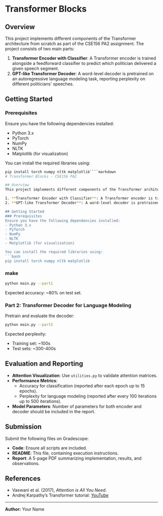 # Transformer Blocks

## Overview
This project implements different components of the Transformer architecture from scratch as part of the CSE156 PA2 assignment. The project consists of two main parts:

1. **Transformer Encoder with Classifier**: A Transformer encoder is trained alongside a feedforward classifier to predict which politician delivered a given speech segment.
2. **GPT-like Transformer Decoder**: A word-level decoder is pretrained on an autoregressive language modeling task, reporting perplexity on different politicians' speeches.

## Getting Started
### Prerequisites
Ensure you have the following dependencies installed:
- Python 3.x
- PyTorch
- NumPy
- NLTK
- Matplotlib (for visualization)

You can install the required libraries using:
```bash
pip install torch numpy nltk matplotlib````markdown
# Transformer Blocks - CSE156 PA2

## Overview
This project implements different components of the Transformer architecture from scratch as part of the CSE156 PA2 assignment. The project consists of two main parts:

1. **Transformer Encoder with Classifier**: A Transformer encoder is trained alongside a feedforward classifier to predict which politician delivered a given speech segment.
2. **GPT-like Transformer Decoder**: A word-level decoder is pretrained on an autoregressive language modeling task, reporting perplexity on different politicians' speeches.

## Getting Started
### Prerequisites
Ensure you have the following dependencies installed:
- Python 3.x
- PyTorch
- NumPy
- NLTK
- Matplotlib (for visualization)

You can install the required libraries using:
```bash
pip install torch numpy nltk matplotlib
````

### make

```bash
python main.py --part1
```

Expected accuracy: \~80% on test set.

### Part 2: Transformer Decoder for Language Modeling

Pretrain and evaluate the decoder:

```bash
python main.py --part2
```

Expected perplexity:

- Training set: \~100s
- Test sets: \~300-400s

## Evaluation and Reporting

- **Attention Visualization**: Use `utilities.py` to validate attention matrices.
- **Performance Metrics**:
  - Accuracy for classification (reported after each epoch up to 15 epochs).
  - Perplexity for language modeling (reported after every 100 iterations up to 500 iterations).
- **Model Parameters**: Number of parameters for both encoder and decoder should be included in the report.

## Submission

Submit the following files on Gradescope:

- **Code**: Ensure all scripts are included.
- **README**: This file, containing execution instructions.
- **Report**: A 5-page PDF summarizing implementation, results, and observations.

## References

- Vaswani et al. (2017), *Attention is All You Need*.
- Andrej Karpathy’s Transformer tutorial: [YouTube](https://www.youtube.com/watch?v=kCc8FmEb1nY)

---

**Author:** Your Name

```
```
